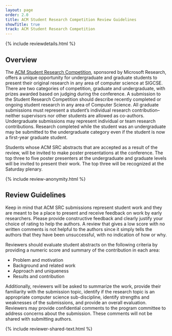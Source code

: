 ```yaml
---
layout: page
order: 2.0
title: ACM Student Research Competition Review Guidelines
showTitle: true
track: ACM Student Research Competition
---
```


{% include reviewdetails.html %}

## Overview

The [ACM Student Research Competition](/authors/src), sponsored by Microsoft Research, offers a unique opportunity for undergraduate and graduate students to present their original research in any area of computer science at SIGCSE. There are two categories of competition, graduate and undergraduate, with prizes awarded based on judging during the conference. A submission to the Student Research Competition should describe recently completed or ongoing student research in any area of Computer Science. All graduate submissions must represent a student’s individual research contribution–neither supervisors nor other students are allowed as co-authors. Undergraduate submissions may represent individual or team research contributions. Research completed while the student was an undergraduate may be submitted to the undergraduate category even if the student is now a first-year graduate student. 

Students whose ACM SRC abstracts that are accepted as a result of the review, will be invited to make poster presentations at the conference.  The top three to five poster presenters at the undergraduate and graduate levels will be invited to present their work.  The top three will be recognized at the Saturday plenary.

{% include review-anonymity.html %}

## Review Guidelines

Keep in mind that ACM SRC submissions represent student work and they are meant to be a place to present and receive feedback on work by early researchers. Please provide constructive feedback and clearly justify your choice of rating to help the authors. A review that gives a low score with no written comments is not helpful to the authors since it simply tells the authors that they have been unsuccessful, with no indication of how or why.

Reviewers should evaluate student abstracts on the following criteria by providing a numeric score and summary of the contribution in each area:

* Problem and motivation
* Background and related work
* Approach and uniqueness
* Results and contribution

Additionally, reviewers will be asked to summarize the work, provide their familiarity with the submission topic, identify if the research topic is an appropriate computer science sub-discipline, identify strengths and weaknesses of the submissions, and provide an overall evaluation.  Reviewers may provide confidential comments to the program committee to address concerns about the submission. These comments will not be shared with submitting authors.

{% include reviewer-shared-text.html %}
